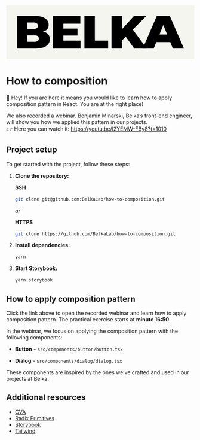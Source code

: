![Belka logo](belka.png 'Belka')

# How to composition

👋 Hey! If you are here it means you would like to learn how to apply composition pattern in React. You are at the right place!

We also recorded a webinar. Benjamin Minarski, Belka’s front-end engineer, will show you how we applied this pattern in our projects.\
👉 Here you can watch it: https://youtu.be/l2YEMW-FBy8?t=1010

## Project setup

To get started with the project, follow these steps:

1. **Clone the repository:**

   **SSH**

   ```bash
   git clone git@github.com:BelkaLab/how-to-composition.git
   ```

   _or_

   **HTTPS**

   ```bash
   git clone https://github.com/BelkaLab/how-to-composition.git
   ```

2. **Install dependencies:**

   ```bash
   yarn
   ```

3. **Start Storybook:**

   ```bash
   yarn storybook
   ```

## How to apply composition pattern

Click the link above to open the recorded webinar and learn how to apply composition pattern. The practical exercise starts at **minute 16:50**.

In the webinar, we focus on applying the composition pattern with the following components:

- **Button** - `src/components/button/button.tsx`

- **Dialog** - `src/components/dialog/dialog.tsx`

These components are inspired by the ones we’ve crafted and used in our projects at Belka.

## Additional resources

- [CVA](https://cva.style/docs)
- [Radix Primitives](https://www.radix-ui.com/primitives/docs)
- [Storybook](https://storybook.js.org/docs)
- [Tailwind](https://tailwindcss.com/docs)

